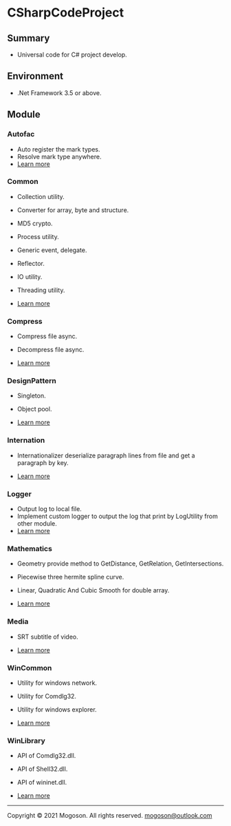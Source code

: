 # CSharpCodeProject

## Summary
- Universal code for C# project develop.

## Environment

- .Net Framework 3.5 or above.

## Module
### Autofac

- Auto register the mark types.
- Resolve mark type anywhere.
- [Learn more](./Attachment/Autofac.md)

### Common

- Collection utility.

- Converter for array, byte and structure.
- MD5 crypto.
- Process utility.
- Generic event, delegate.
-  Reflector.
-  IO utility.
-  Threading utility.
- [Learn more](./Attachment/Common.md)

### Compress

- Compress file async.
- Decompress file async.

- [Learn more](./Attachment/Compress.md)

### DesignPattern

- Singleton.
- Object pool.

- [Learn more](./Attachment/DesignPattern.md)

### Internation

- Internationalizer deserialize paragraph lines from file and get a paragraph by key.

- [Learn more](./Attachment/Internation.md)

### Logger
- Output log to local file.
- Implement custom logger to output the log that print by LogUtility from other module.
- [Learn more](./Attachment/Logger.md)

### Mathematics

- Geometry provide method to GetDistance, GetRelation, GetIntersections.
- Piecewise three hermite spline curve.
- Linear, Quadratic And Cubic Smooth for double array.

- [Learn more](./Attachment/Mathematics.md)

### Media

- SRT subtitle of video.

- [Learn more](./Attachment/Media.md)

### WinCommon

- Utility for windows network.
- Utility for Comdlg32.
- Utility for windows explorer.

- [Learn more](./Attachment/WinCommon.md)

### WinLibrary

- API of Comdlg32.dll.
- API of Shell32.dll.
- API of wininet.dll.

- [Learn more](./Attachment/WinLibrary.md)

------

Copyright © 2021 Mogoson. All rights reserved.	mogoson@outlook.com